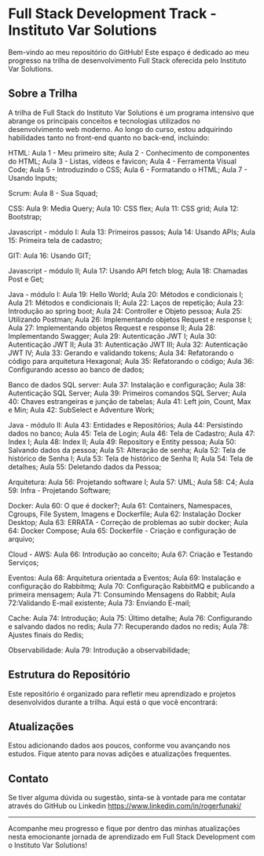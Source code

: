 # Full Stack Development Track - Instituto Var Solutions 

Bem-vindo ao meu repositório do GitHub! Este espaço é dedicado ao meu progresso na trilha de desenvolvimento Full Stack oferecida pelo Instituto Var Solutions.

## Sobre a Trilha

A trilha de Full Stack do Instituto Var Solutions é um programa intensivo que abrange os principais conceitos e tecnologias utilizados no desenvolvimento web moderno. Ao longo do curso, estou adquirindo habilidades tanto no front-end quanto no back-end, incluindo:

HTML:
Aula 1 - Meu primeiro site;
Aula 2 - Conhecimento de componentes do HTML;
Aula 3 - Listas, vídeos e favicon;
Aula 4 - Ferramenta Visual Code;
Aula 5 - Introduzindo o CSS;
Aula 6 - Formatando o HTML;
Aula 7 - Usando Inputs;

Scrum:
Aula 8 - Sua Squad;

CSS:
Aula 9: Media Query;
Aula 10: CSS flex;
Aula 11: CSS grid;
Aula 12: Bootstrap;

Javascript - módulo I:
Aula 13: Primeiros passos;
Aula 14: Usando APIs;
Aula 15: Primeira tela de cadastro;

GIT:
Aula 16: Usando GIT;

Javascript - módulo II;
Aula 17: Usando API fetch blog;
Aula 18: Chamadas Post e Get;

Java - módulo I:
Aula 19: Hello World;
Aula 20: Métodos e condicionais I;
Aula 21: Métodos e condicionais II;
Aula 22: Laços de repetição;
Aula 23: Introdução ao spring boot;
Aula 24: Controller e Objeto pessoa;
Aula 25: Utilizando Postman;
Aula 26: Implementando objetos Request e response I;
Aula 27: Implementando objetos Request e response II;
Aula 28: Implementando Swagger;
Aula 29: Autenticação JWT I;
Aula 30: Autenticação JWT II;
Aula 31: Autenticação JWT III;
Aula 32: Autenticação JWT IV;
Aula 33: Gerando e validando tokens;
Aula 34: Refatorando o código para arquitetura Hexagonal;
Aula 35: Refatorando o código;
Aula 36: Configurando acesso ao banco de dados;

Banco de dados SQL server:
Aula 37: Instalação e configuração;
Aula 38: Autenticação SQL Server;
Aula 39: Primeiros comandos SQL Server;
Aula 40: Chaves estrangeiras e junção de tabelas;
Aula 41: Left join, Count, Max e Min;
Aula 42: SubSelect e Adventure Work;

Java - módulo II:
Aula 43: Entidades e Repositórios;
Aula 44: Persistindo dados no banco;
Aula 45: Tela de Login;
Aula 46: Tela de Cadastro;
Aula 47: Index I;
Aula 48: Index II;
Aula 49: Repository e Entity pessoa;
Aula 50: Salvando dados da pessoa;
Aula 51: Alteração de senha;
Aula 52: Tela de histórico de Senha I;
Aula 53: Tela de histórico de Senha II;
Aula 54: Tela de detalhes;
Aula 55: Deletando dados da Pessoa;

Arquitetura:
Aula 56: Projetando software I;
Aula 57: UML;
Aula 58: C4;
Aula 59: Infra - Projetando Software;

Docker:
Aula 60: O que é docker?;
Aula 61: Containers, Namespaces, Cgroups, File System, Imagens e Dockerfile;
Aula 62: Instalação Docker Desktop;
Aula 63: ERRATA - Correção de problemas ao subir docker;
Aula 64: Docker Compose;
Aula 65: Dockerfile - Criação e configuração de arquivo;

Cloud - AWS:
Aula 66: Introdução ao conceito;
Aula 67: Criação e Testando Serviços;

Eventos:
Aula 68: Arquitetura orientada a Eventos;
Aula 69: Instalação e configuração do Rabbitmq;
Aula 70: Configuração RabbitMQ e publicando a primeira mensagem;
Aula 71: Consumindo Mensagens do Rabbit;
Aula 72:Validando E-mail existente;
Aula 73: Enviando E-mail;

Cache:
Aula 74: Introdução;
Aula 75: Último detalhe;
Aula 76: Configurando e salvando dados no redis;
Aula 77: Recuperando dados no redis;
Aula 78: Ajustes finais do Redis;

Observabilidade: 
Aula 79: Introdução a observabilidade;

## Estrutura do Repositório

Este repositório é organizado para refletir meu aprendizado e projetos desenvolvidos durante a trilha. Aqui está o que você encontrará:

## Atualizações

Estou adicionando dados aos poucos, conforme vou avançando nos estudos. Fique atento para novas adições e atualizações frequentes.

## Contato

Se tiver alguma dúvida ou sugestão, sinta-se à vontade para me contatar através do GitHub ou Linkedin https://www.linkedin.com/in/rogerfunaki/

---

Acompanhe meu progresso e fique por dentro das minhas atualizações nesta emocionante jornada de aprendizado em Full Stack Development com o Instituto Var Solutions!
